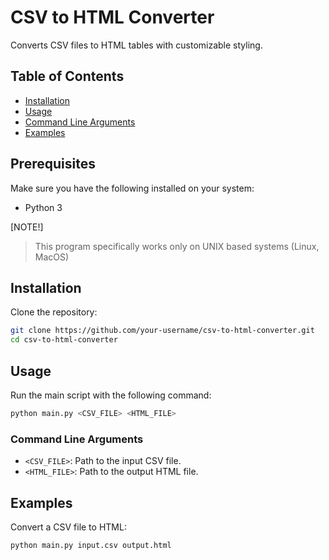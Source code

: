 # CSV to HTML Converter

Converts CSV files to HTML tables with customizable styling.

## Table of Contents
- [Installation](#installation)
- [Usage](#usage)
- [Command Line Arguments](#command-line-arguments)
- [Examples](#examples)

## Prerequisites
Make sure you have the following installed on your system:
- Python 3

[NOTE!]
> This program specifically works only on UNIX based systems (Linux, MacOS)

## Installation
Clone the repository:

```bash
git clone https://github.com/your-username/csv-to-html-converter.git
cd csv-to-html-converter
```

## Usage

Run the main script with the following command:
```bash
python main.py <CSV_FILE> <HTML_FILE>
```

### Command Line Arguments

- `<CSV_FILE>`: Path to the input CSV file.
- `<HTML_FILE>`: Path to the output HTML file.

## Examples

Convert a CSV file to HTML:

```bash
python main.py input.csv output.html
```
